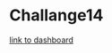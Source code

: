 # Challange14
[link to dashboard](https://public.tableau.com/app/profile/richard.hamilton2558/viz/Challange14_16532603967680/Story1?publish=yes)

